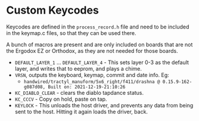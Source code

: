 
# Custom Keycodes

Keycodes are defined in the `process_record.h` file and need to be included in the keymap.c files, so that they can be used there.

A bunch of macros are present and are only included on boards that are not the Ergodox EZ or Orthodox, as they are not needed for those boards.

* `DEFAULT_LAYER_1` ... `DEFAULT_LAYER_4` - This sets layer 0-3 as the default layer, and writes that to eeprom, and plays a chime.
* `VRSN`, outputs the keyboard, keymap, commit and date info.  Eg:
  * `handwired/tractyl_manuform/5x6_right/f411/drashna @ 0.15.9-162-g087d08, Built on: 2021-12-19-21:10:26`
*  `KC_DIABLO_CLEAR` - clears the diablo tapdance status.
* `KC_CCCV` - Copy on hold, paste on tap.
* `KEYLOCK` - This unloads the host driver, and prevents any data from being sent to the host. Hitting it again loads the driver, back.
